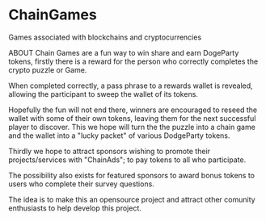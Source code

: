 ChainGames
==========

Games associated with blockchains and cryptocurrencies

ABOUT
Chain Games are a fun way to win share and earn DogeParty tokens, firstly there is a reward for the person who correctly completes the crypto puzzle or Game.

When completed correctly, a pass phrase to a rewards wallet is revealed, allowing the participant to sweep the wallet of its tokens.

Hopefully the fun will not end there, winners are encouraged to reseed the wallet with some of their own tokens, leaving them for the next successful player to discover. This we hope will turn the the puzzle into a chain game and the wallet into a "lucky packet" of various DodgeParty tokens.

Thirdly we hope to attract sponsors wishing to promote their projects/services with "ChainAds"; to pay tokens to all who participate. 

The possibility also exists for featured sponsors to award bonus tokens to users who complete their survey questions.

The idea is to make this an opensource project and attract other comunity enthusiasts to help develop this project.
